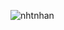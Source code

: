 ![nhtnhan](https://avatars1.githubusercontent.com/u/44980447?s=400&u=42d6ba27ece5729b62b2f6512b55841a0edef01a&v=4)
